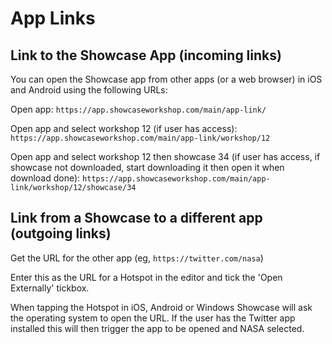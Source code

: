 
# App Links

## Link to the Showcase App (incoming links)

You can open the Showcase app from other apps (or a web browser) in iOS and Android using the following URLs:

Open app: `https://app.showcaseworkshop.com/main/app-link/`

Open app and select workshop 12 (if user has access): `https://app.showcaseworkshop.com/main/app-link/workshop/12`

Open app and select workshop 12 then showcase 34 (if user has access, if showcase not downloaded, start downloading it then open it when download done):
`https://app.showcaseworkshop.com/main/app-link/workshop/12/showcase/34`


## Link from a Showcase to a different app (outgoing links)

Get the URL for the other app (eg, `https://twitter.com/nasa`)

Enter this as the URL for a Hotspot in the editor and tick the 'Open Externally' tickbox.

When tapping the Hotspot in iOS, Android or Windows Showcase will ask the operating system to open the URL.  If the user has the Twitter app installed this will then trigger the app to be opened and NASA selected.


